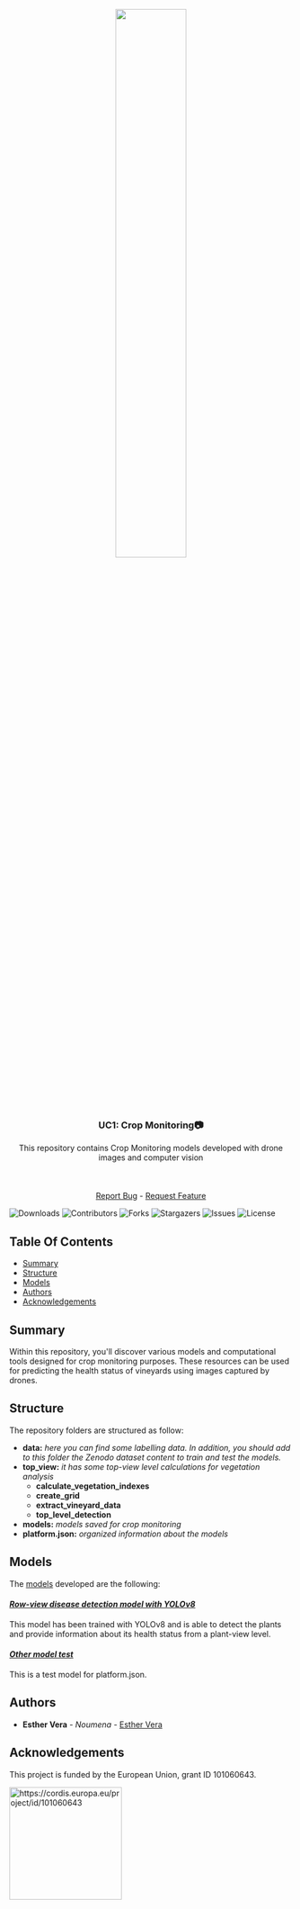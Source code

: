 <div align="center">
  <p>
    <a href="https://icaerus.eu" target="_blank">
      <img width="50%" src="https://icaerus.eu/wp-content/uploads/2022/09/ICAERUS-logo-white.svg"></a>
    <h3 align="center">UC1: Crop Monitoring📷</h3>
    
   <p align="center">
    This repository contains Crop Monitoring models developed with drone images and computer vision 
    <br/>
    <br/>
    <br/>
    <br/>
    <a href="https://github.com/icaerus-eu/icaerus-repo-template/issues">Report Bug</a>
    -
    <a href="https://github.com/icaerus-eu/icaerus-repo-template/issues">Request Feature</a>
  </p>
</p>
</div>

![Downloads](https://img.shields.io/github/downloads/icaerus-eu/UC1_Crop_Monitoring/total) ![Contributors](https://img.shields.io/github/contributors/icaerus-eu/UC1_Crop_Monitoring?color=dark-green) ![Forks](https://img.shields.io/github/forks/icaerus-eu/UC1_Crop_Monitoring?style=social) ![Stargazers](https://img.shields.io/github/stars/icaerus-eu/UC1_Crop_Monitoring?style=social) ![Issues](https://img.shields.io/github/issues/icaerus-eu/UC1_Crop_Monitoring) ![License](https://img.shields.io/github/license/icaerus-eu/UC1_Crop_Monitoring) 

## Table Of Contents

* [Summary](#summary)
* [Structure](#structure)
* [Models](#models)
* [Authors](#authors)
* [Acknowledgements](#acknowledgements)

## Summary
Within this repository, you'll discover various models and computational tools designed for crop monitoring purposes. These resources can be used for predicting the health status of vineyards using images captured by drones.

## Structure
The repository folders are structured as follow: 

- **data:** *here you can find some labelling data. In addition, you should add to this folder the Zenodo dataset content to train and test the models.* 
- **top_view:** *it has some top-view level calculations for vegetation analysis*
  - **calculate_vegetation_indexes**
  - **create_grid**
  - **extract_vineyard_data**
  - **top_level_detection**
- **models:** *models saved for crop monitoring*
- **platform.json:** *organized information about the models*

## Models

The [models](https://github.com/ICAERUS-EU/UC1_Crop_Monitoring/blob/main/models/) developed are the following:
 

#### _[Row-view disease detection model with YOLOv8](https://github.com/ICAERUS-EU/UC1_Crop_Monitoring/blob/main/models/01_plant_disease_detection_yolov8/)_
This model has been trained with YOLOv8 and is able to detect the plants and provide information about its health status from a plant-view level. 

#### _[Other model test](https://github.com/ICAERUS-EU/UC1_Crop_Monitoring/blob/main/models/02_other_model_test/)_
This is a test model for platform.json. 



## Authors

* **Esther Vera** - *Noumena* - [Esther Vera](https://github.com/EstherNoumena)

## Acknowledgements
This project is funded by the European Union, grant ID 101060643.

<img src="https://rea.ec.europa.eu/sites/default/files/styles/oe_theme_medium_no_crop/public/2021-04/EN-Funded%20by%20the%20EU-POS.jpg" alt="https://cordis.europa.eu/project/id/101060643" width="200"/>
